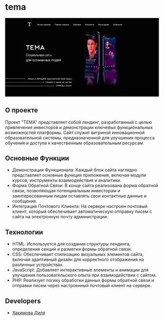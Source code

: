 # tema
![](https://github.com/eexxiist/tema/blob/main/tema.gif)
## О проекте

Проект "ТЕМА" представляет собой лендинг, разработанный с целью привлечения инвесторов и демонстрации ключевых функциональных возможностей платформы. Сайт служит витриной инновационной образовательной системы, предназначенной для улучшения процесса обучения и доступа к качественным образовательным ресурсам.

## Основные Функции

+ Демонстрация Функционала: Каждый блок сайта наглядно представляет основные функции приложения, включая модули курсов, инструменты взаимодействия и аналитики.
+ Форма Обратной Связи: В конце сайта реализована форма обратной связи, позволяющая потенциальным инвесторам и заинтересованным лицам оставлять свои контактные данные и сообщения.
+ Интеграция Почтового Клиента: На сервере настроен почтовый клиент, который обеспечивает автоматическую отправку писем с сайта на электронную почту администрации.

## Технологии

+ HTML: Используется для создания структуры лендинга, определения секций и разметки формы обратной связи.
+ CSS: Обеспечивает стилизацию визуальных элементов сайта, включая адаптивный дизайн для корректного отображения на различных устройствах.
+ JavaScript: Добавляет интерактивные элементы и анимации для улучшения пользовательского опыта при взаимодействии с сайтом.
+ PHP: Реализует логику обработки данных формы обратной связи и отправки писем через настроенный почтовый клиент на сервере.


## Developers

- [Хакимова Диля](https://github.com/eexxiist)

